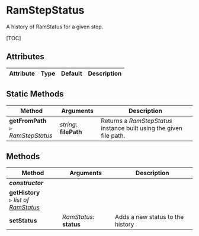 # RamStepStatus

A history of RamStatus for a given step.

[TOC]

## Attributes

| Attribute | Type | Default | Description |
| --- | --- | --- | --- |

## Static Methods

| Method | Arguments | Description |
| --- | --- | --- |
| **getFromPath**<br />▹ *RamStepStatus* | *string*: **filePath**<br /> | Returns a *RamStepStatus* instance built using the given file path. |

## Methods

| Method | Arguments | Description |
| --- | --- | --- |
| ***constructor*** | | |
| **getHistory**<br />▹ *list of [RamStatus](ram_status.md)* | | |
| **setStatus** | *RamStatus*: **status** | Adds a new status to the history |